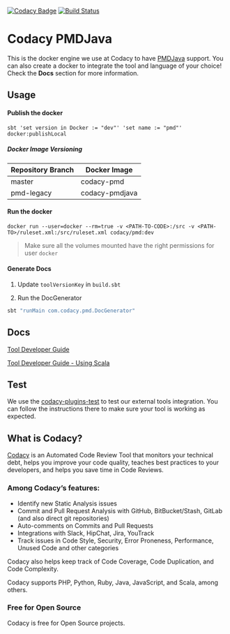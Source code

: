 [![Codacy Badge](https://api.codacy.com/project/badge/Grade/d0f04e048bba4a01a7ef0166bf5b8d32)](https://www.codacy.com/gh/codacy/codacy-pmdjava?utm_source=github.com&amp;utm_medium=referral&amp;utm_content=codacy/codacy-pmdjava&amp;utm_campaign=Badge_Grade)
[![Build Status](https://circleci.com/gh/codacy/codacy-pmdjava.svg?style=shield&circle-token=:circle-token)](https://circleci.com/gh/codacy/codacy-pmdjava)

# Codacy PMDJava

This is the docker engine we use at Codacy to have [PMDJava](https://pmd.github.io/) support.
You can also create a docker to integrate the tool and language of your choice!
Check the **Docs** section for more information.

## Usage

#### Publish the docker

```
sbt 'set version in Docker := "dev"' 'set name := "pmd"' docker:publishLocal
```

##### Docker Image Versioning

Repository Branch | Docker Image
--- | ---
master | codacy-pmd
pmd-legacy | codacy-pmdjava

#### Run the docker

```
docker run --user=docker --rm=true -v <PATH-TO-CODE>:/src -v <PATH-TO>/ruleset.xml:/src/ruleset.xml codacy/pmd:dev
```
> Make sure all the volumes mounted have the right permissions for user `docker`

#### Generate Docs

1. Update `toolVersionKey` in `build.sbt`

2. Run the DocGenerator
```sh
sbt "runMain com.codacy.pmd.DocGenerator"
```

## Docs

[Tool Developer Guide](https://support.codacy.com/hc/en-us/articles/207994725-Tool-Developer-Guide)

[Tool Developer Guide - Using Scala](https://support.codacy.com/hc/en-us/articles/207280379-Tool-Developer-Guide-Using-Scala)

## Test

We use the [codacy-plugins-test](https://github.com/codacy/codacy-plugins-test) to test our external tools integration.
You can follow the instructions there to make sure your tool is working as expected.

## What is Codacy?

[Codacy](https://www.codacy.com/) is an Automated Code Review Tool that monitors your technical debt, helps you improve your code quality, teaches best practices to your developers, and helps you save time in Code Reviews.

### Among Codacy’s features:

 - Identify new Static Analysis issues
 - Commit and Pull Request Analysis with GitHub, BitBucket/Stash, GitLab (and also direct git repositories)
 - Auto-comments on Commits and Pull Requests
 - Integrations with Slack, HipChat, Jira, YouTrack
 - Track issues in Code Style, Security, Error Proneness, Performance, Unused Code and other categories

Codacy also helps keep track of Code Coverage, Code Duplication, and Code Complexity.

Codacy supports PHP, Python, Ruby, Java, JavaScript, and Scala, among others.

### Free for Open Source

Codacy is free for Open Source projects.

